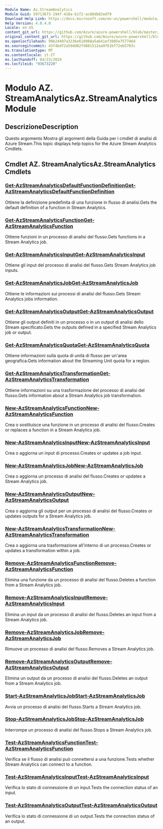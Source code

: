 ```yaml
---
Module Name: Az.StreamAnalytics
Module Guid: 59713673-194f-418a-b1f2-ac60db82edf9
Download Help Link: https://docs.microsoft.com/en-us/powershell/module/az.streamanalytics
Help Version: 4.0.4.0
Locale: en-US
content_git_url: https://github.com/Azure/azure-powershell/blob/master/src/StreamAnalytics/StreamAnalytics/help/Az.StreamAnalytics.md
original_content_git_url: https://github.com/Azure/azure-powershell/blob/master/src/StreamAnalytics/StreamAnalytics/help/Az.StreamAnalytics.md
ms.openlocfilehash: 99b24407a3236e618988a5a641ef3985e757746d
ms.sourcegitcommit: 43f4bdf2a59dd82fd881512aa9761bf72eb5703c
ms.translationtype: MT
ms.contentlocale: it-IT
ms.lasthandoff: 04/23/2019
ms.locfileid: "93673220"
---
```

# <span data-ttu-id="77853-101">Modulo AZ. StreamAnalytics</span><span class="sxs-lookup"><span data-stu-id="77853-101">Az.StreamAnalytics Module</span></span>
## <span data-ttu-id="77853-102">Descrizione</span><span class="sxs-lookup"><span data-stu-id="77853-102">Description</span></span>
<span data-ttu-id="77853-103">Questo argomento Mostra gli argomenti della Guida per i cmdlet di analisi di Azure Stream.</span><span class="sxs-lookup"><span data-stu-id="77853-103">This topic displays help topics for the Azure Stream Analytics Cmdlets.</span></span>

## <span data-ttu-id="77853-104">Cmdlet AZ. StreamAnalytics</span><span class="sxs-lookup"><span data-stu-id="77853-104">Az.StreamAnalytics Cmdlets</span></span>
### [<span data-ttu-id="77853-105">Get-AzStreamAnalyticsDefaultFunctionDefinition</span><span class="sxs-lookup"><span data-stu-id="77853-105">Get-AzStreamAnalyticsDefaultFunctionDefinition</span></span>](Get-AzStreamAnalyticsDefaultFunctionDefinition.md)
<span data-ttu-id="77853-106">Ottiene la definizione predefinita di una funzione in flusso di analisi.</span><span class="sxs-lookup"><span data-stu-id="77853-106">Gets the default definition of a function in Stream Analytics.</span></span>

### [<span data-ttu-id="77853-107">Get-AzStreamAnalyticsFunction</span><span class="sxs-lookup"><span data-stu-id="77853-107">Get-AzStreamAnalyticsFunction</span></span>](Get-AzStreamAnalyticsFunction.md)
<span data-ttu-id="77853-108">Ottiene funzioni in un processo di analisi del flusso.</span><span class="sxs-lookup"><span data-stu-id="77853-108">Gets functions in a Stream Analytics job.</span></span>

### [<span data-ttu-id="77853-109">Get-AzStreamAnalyticsInput</span><span class="sxs-lookup"><span data-stu-id="77853-109">Get-AzStreamAnalyticsInput</span></span>](Get-AzStreamAnalyticsInput.md)
<span data-ttu-id="77853-110">Ottiene gli input del processo di analisi del flusso.</span><span class="sxs-lookup"><span data-stu-id="77853-110">Gets Stream Analytics job inputs.</span></span>

### [<span data-ttu-id="77853-111">Get-AzStreamAnalyticsJob</span><span class="sxs-lookup"><span data-stu-id="77853-111">Get-AzStreamAnalyticsJob</span></span>](Get-AzStreamAnalyticsJob.md)
<span data-ttu-id="77853-112">Ottiene le informazioni sui processi di analisi del flusso.</span><span class="sxs-lookup"><span data-stu-id="77853-112">Gets Stream Analytics jobs information.</span></span>

### [<span data-ttu-id="77853-113">Get-AzStreamAnalyticsOutput</span><span class="sxs-lookup"><span data-stu-id="77853-113">Get-AzStreamAnalyticsOutput</span></span>](Get-AzStreamAnalyticsOutput.md)
<span data-ttu-id="77853-114">Ottiene gli output definiti in un processo o in un output di analisi dello Stream specificato.</span><span class="sxs-lookup"><span data-stu-id="77853-114">Gets the outputs defined in a specified Stream Analytics job or output.</span></span>

### [<span data-ttu-id="77853-115">Get-AzStreamAnalyticsQuota</span><span class="sxs-lookup"><span data-stu-id="77853-115">Get-AzStreamAnalyticsQuota</span></span>](Get-AzStreamAnalyticsQuota.md)
<span data-ttu-id="77853-116">Ottiene informazioni sulla quota di unità di flusso per un'area geografica.</span><span class="sxs-lookup"><span data-stu-id="77853-116">Gets information about the Streaming Unit quota for a region.</span></span>

### [<span data-ttu-id="77853-117">Get-AzStreamAnalyticsTransformation</span><span class="sxs-lookup"><span data-stu-id="77853-117">Get-AzStreamAnalyticsTransformation</span></span>](Get-AzStreamAnalyticsTransformation.md)
<span data-ttu-id="77853-118">Ottiene informazioni su una trasformazione del processo di analisi del flusso.</span><span class="sxs-lookup"><span data-stu-id="77853-118">Gets information about a Stream Analytics job transformation.</span></span>

### [<span data-ttu-id="77853-119">New-AzStreamAnalyticsFunction</span><span class="sxs-lookup"><span data-stu-id="77853-119">New-AzStreamAnalyticsFunction</span></span>](New-AzStreamAnalyticsFunction.md)
<span data-ttu-id="77853-120">Crea o sostituisce una funzione in un processo di analisi del flusso.</span><span class="sxs-lookup"><span data-stu-id="77853-120">Creates or replaces a function in a Stream Analytics job.</span></span>

### [<span data-ttu-id="77853-121">New-AzStreamAnalyticsInput</span><span class="sxs-lookup"><span data-stu-id="77853-121">New-AzStreamAnalyticsInput</span></span>](New-AzStreamAnalyticsInput.md)
<span data-ttu-id="77853-122">Crea o aggiorna un input di processo.</span><span class="sxs-lookup"><span data-stu-id="77853-122">Creates or updates a job input.</span></span>

### [<span data-ttu-id="77853-123">New-AzStreamAnalyticsJob</span><span class="sxs-lookup"><span data-stu-id="77853-123">New-AzStreamAnalyticsJob</span></span>](New-AzStreamAnalyticsJob.md)
<span data-ttu-id="77853-124">Crea o aggiorna un processo di analisi del flusso.</span><span class="sxs-lookup"><span data-stu-id="77853-124">Creates or updates a Stream Analytics job.</span></span>

### [<span data-ttu-id="77853-125">New-AzStreamAnalyticsOutput</span><span class="sxs-lookup"><span data-stu-id="77853-125">New-AzStreamAnalyticsOutput</span></span>](New-AzStreamAnalyticsOutput.md)
<span data-ttu-id="77853-126">Crea o aggiorna gli output per un processo di analisi del flusso.</span><span class="sxs-lookup"><span data-stu-id="77853-126">Creates or updates outputs for a Stream Analytics job.</span></span>

### [<span data-ttu-id="77853-127">New-AzStreamAnalyticsTransformation</span><span class="sxs-lookup"><span data-stu-id="77853-127">New-AzStreamAnalyticsTransformation</span></span>](New-AzStreamAnalyticsTransformation.md)
<span data-ttu-id="77853-128">Crea o aggiorna una trasformazione all'interno di un processo.</span><span class="sxs-lookup"><span data-stu-id="77853-128">Creates or updates a transformation within a job.</span></span>

### [<span data-ttu-id="77853-129">Remove-AzStreamAnalyticsFunction</span><span class="sxs-lookup"><span data-stu-id="77853-129">Remove-AzStreamAnalyticsFunction</span></span>](Remove-AzStreamAnalyticsFunction.md)
<span data-ttu-id="77853-130">Elimina una funzione da un processo di analisi del flusso.</span><span class="sxs-lookup"><span data-stu-id="77853-130">Deletes a function from a Stream Analytics job.</span></span>

### [<span data-ttu-id="77853-131">Remove-AzStreamAnalyticsInput</span><span class="sxs-lookup"><span data-stu-id="77853-131">Remove-AzStreamAnalyticsInput</span></span>](Remove-AzStreamAnalyticsInput.md)
<span data-ttu-id="77853-132">Elimina un input da un processo di analisi del flusso.</span><span class="sxs-lookup"><span data-stu-id="77853-132">Deletes an input from a Stream Analytics job.</span></span>

### [<span data-ttu-id="77853-133">Remove-AzStreamAnalyticsJob</span><span class="sxs-lookup"><span data-stu-id="77853-133">Remove-AzStreamAnalyticsJob</span></span>](Remove-AzStreamAnalyticsJob.md)
<span data-ttu-id="77853-134">Rimuove un processo di analisi del flusso.</span><span class="sxs-lookup"><span data-stu-id="77853-134">Removes a Stream Analytics job.</span></span>

### [<span data-ttu-id="77853-135">Remove-AzStreamAnalyticsOutput</span><span class="sxs-lookup"><span data-stu-id="77853-135">Remove-AzStreamAnalyticsOutput</span></span>](Remove-AzStreamAnalyticsOutput.md)
<span data-ttu-id="77853-136">Elimina un output da un processo di analisi del flusso.</span><span class="sxs-lookup"><span data-stu-id="77853-136">Deletes an output from a Stream Analytics job.</span></span>

### [<span data-ttu-id="77853-137">Start-AzStreamAnalyticsJob</span><span class="sxs-lookup"><span data-stu-id="77853-137">Start-AzStreamAnalyticsJob</span></span>](Start-AzStreamAnalyticsJob.md)
<span data-ttu-id="77853-138">Avvia un processo di analisi del flusso.</span><span class="sxs-lookup"><span data-stu-id="77853-138">Starts a Stream Analytics job.</span></span>

### [<span data-ttu-id="77853-139">Stop-AzStreamAnalyticsJob</span><span class="sxs-lookup"><span data-stu-id="77853-139">Stop-AzStreamAnalyticsJob</span></span>](Stop-AzStreamAnalyticsJob.md)
<span data-ttu-id="77853-140">Interrompe un processo di analisi del flusso.</span><span class="sxs-lookup"><span data-stu-id="77853-140">Stops a Stream Analytics job.</span></span>

### [<span data-ttu-id="77853-141">Test-AzStreamAnalyticsFunction</span><span class="sxs-lookup"><span data-stu-id="77853-141">Test-AzStreamAnalyticsFunction</span></span>](Test-AzStreamAnalyticsFunction.md)
<span data-ttu-id="77853-142">Verifica se il flusso di analisi può connettersi a una funzione.</span><span class="sxs-lookup"><span data-stu-id="77853-142">Tests whether Stream Analytics can connect to a function.</span></span>

### [<span data-ttu-id="77853-143">Test-AzStreamAnalyticsInput</span><span class="sxs-lookup"><span data-stu-id="77853-143">Test-AzStreamAnalyticsInput</span></span>](Test-AzStreamAnalyticsInput.md)
<span data-ttu-id="77853-144">Verifica lo stato di connessione di un input.</span><span class="sxs-lookup"><span data-stu-id="77853-144">Tests the connection status of an input.</span></span>

### [<span data-ttu-id="77853-145">Test-AzStreamAnalyticsOutput</span><span class="sxs-lookup"><span data-stu-id="77853-145">Test-AzStreamAnalyticsOutput</span></span>](Test-AzStreamAnalyticsOutput.md)
<span data-ttu-id="77853-146">Verifica lo stato di connessione di un output.</span><span class="sxs-lookup"><span data-stu-id="77853-146">Tests the connection status of an output.</span></span>

